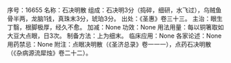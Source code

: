 序号：16655
名称：石决明散
组成：石决明3分（捣碎，细研，水飞过），乌贼鱼骨半两，龙脑1钱，真珠末3分，琥珀3分。
出处：《圣惠》卷三十三。
主治：眼生丁翳，根脚极厚，经久不愈。
加减：None
功效：None
用法用量：每以铜箸取如大豆大点眼，日3次。
制备方法：上为细末。
临床应用：None
各家论述：None
用药禁忌：None
附注：点眼决明散（《圣济总录》卷一一一），点药石决明散（《杂病源流犀烛》卷二十二）。
